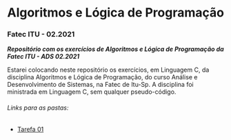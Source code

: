 # Algoritmos e Lógica de Programação
### Fatec ITU - 02.2021
*__Repositório com os exercícios de Algoritmos e Lógica de Programação da Fatec ITU - ADS 02.2021__*

Estarei colocando neste repositório os exercícios, em Linguagem C, da disciplina Algoritmos e Lógica de Programação, do curso Análise e Desenvolvimento de Sistemas, na Fatec de Itu-Sp.
A disciplina foi ministrada em Linguagem C, sem qualquer pseudo-código.

###### Links para as pastas:
- [Tarefa 01](https://github.com/teteUser/algoritmos_e_log_de_prog_FATEC_ITU/tree/master/Tarefa%201)
